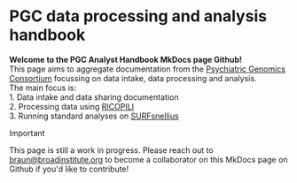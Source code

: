 # PGC data processing and analysis handbook

**Welcome to the PGC Analyst Handbook MkDocs page Github!** <br>
This page aims to aggregate documentation from the [Psychiatric Genomics Consortium](https://pgc.unc.edu/) focussing on data intake, data processing and analysis. <br>
The main focus is: 
<br>
    1. Data intake and data sharing documentation <br>
    2. Processing data using [RICOPILI](https://sites.google.com/a/broadinstitute.org/ricopili/) <br>
    3. Running standard analyses on [SURFsnellius](https://www.surf.nl/en/services/snellius-the-national-supercomputer)
    
> [!IMPORTANT]
> This page is still a work in progress.
> Please reach out to [braun@broadinstitute.org](braun@broadinstitute.org) to become a collaborator on this MkDocs page on Github if you'd like to contribute!

